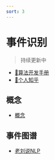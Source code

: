 ```yaml
---
sort: 3
---
```


# 事件识别

> 持续更新中

* [🔨算法开发手册](https://kg-nlp.github.io/Algorithm-Project-Manual/信息抽取/事件识别.html)
* [🔨个人知乎](https://www.zhihu.com/people/zhangyj-n)




## 概念

* [概念](https://github.com/km1994/NLP-Interview-Notes/tree/main/NLPinterview/EventExtraction)

## 事件图谱

* [老刘说NLP](https://note.youdao.com/s/TfTUClHa)


